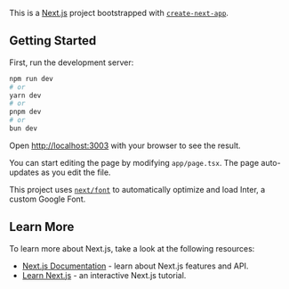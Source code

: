 This is a [Next.js](https://nextjs.org/) project bootstrapped with [`create-next-app`](https://github.com/vercel/next.js/tree/canary/packages/create-next-app).

## Getting Started

First, run the development server:

```bash
npm run dev
# or
yarn dev
# or
pnpm dev
# or
bun dev
```

Open [http://localhost:3003](http://localhost:3003) with your browser to see the result.

You can start editing the page by modifying `app/page.tsx`. The page auto-updates as you edit the file.

This project uses [`next/font`](https://nextjs.org/docs/basic-features/font-optimization) to automatically optimize and load Inter, a custom Google Font.

## Learn More

To learn more about Next.js, take a look at the following resources:

- [Next.js Documentation](https://nextjs.org/docs) - learn about Next.js features and API.
- [Learn Next.js](https://nextjs.org/learn) - an interactive Next.js tutorial.


<!-- ## How to create Api Route Handler
1. create an api folder and or whatever folder you will create under this folder will be the name of that api route 
2. create a "route.ts | js" in it and write a (POST, GET, etc) functions in it and name it

## How to add the images in the postgreSQL

1. Create an HTML Form: (try to add the drag and drop)
2. Handle Form Submission with JavaScript:
3. Server-Side Handling:
4.  -->